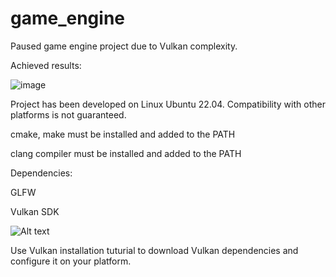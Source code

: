 # game_engine

Paused game engine project due to Vulkan complexity.

Achieved results:

![image](https://github.com/jaroslav2324/game_engine_vulkan/assets/94970404/0f0bcc12-d551-47db-bda4-3f94c631d8b5)


Project has been developed on Linux Ubuntu 22.04. Compatibility with other platforms is not guaranteed. 


cmake, make must be installed and added to the PATH 

clang compiler must be installed and added to the PATH


Dependencies:

GLFW

Vulkan SDK

![Alt text](image.png)

Use Vulkan installation tuturial to download Vulkan dependencies and configure it on your platform.

